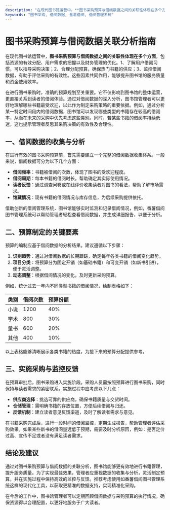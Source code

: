 ```yaml
---
description: "在现代图书馆运营中，**图书采购预算与借阅数据之间的关联性体现在多个方面**，包括资源的有效分配、用户需求的把握以及财务管理的优化。1、了解用户借阅习惯，可以指导采购决策；2、合理分配预算，确保热门书籍的供应；3、监控借阅数据，有助于评估采购的有效性。这些因素共同作用，能够提升图书馆的服务质量和资金使用效率。"
keywords: "图书采购, 借阅数据, 番薯借阅, 借阅管理系统"
---
```

# 图书采购预算与借阅数据关联分析指南

在现代图书馆运营中，**图书采购预算与借阅数据之间的关联性体现在多个方面**，包括资源的有效分配、用户需求的把握以及财务管理的优化。1、了解用户借阅习惯，可以指导采购决策；2、合理分配预算，确保热门书籍的供应；3、监控借阅数据，有助于评估采购的有效性。这些因素共同作用，能够提升图书馆的服务质量和资金使用效率。

在进行图书采购时，准确的预算规划至关重要。它不仅影响到图书馆的整体运营，更直接关系到读者的借阅体验。通过对借阅数据的深入分析，图书馆管理者可以更好地理解哪些书籍最受欢迎，以此作为制定采购策略的重要依据。例如，通过分析某一特定时间段内的借阅数据，图书馆可以发现哪些类型的书籍存在较高的借阅率，从而在未来的采购中优先考虑这些类别。同时，若某些书籍的借阅率持续低迷，这也提示管理者反思其采购决策的有效性及合理性。

## **一、借阅数据的收集与分析**

在进行有效的图书采购预算前，首先需要建立一个完整的借阅数据收集体系。一般来说，借阅数据可分为以下几个方面：

- **借阅频率**：书籍被借阅的次数，体现了图书的受欢迎程度。
- **借阅周期**：每本书籍的借阅时长，帮助确定其实际使用情况。
- **读者反馈**：通过调查问卷或在线评价收集读者对图书的看法，帮助了解市场需求。
- **馆藏情况**：现有书籍的借阅情况与库存信息，为后续采购提供依托。

借助创新的借阅管理系统，图书馆能够实时监测和记录借阅情况，例如，番薯借阅图书管理系统可以帮助管理者轻松查看借阅数据，并生成详细报告，以便于分析。

## **二、预算制定的关键要素**

预算的编制应基于借阅数据的分析结果。建议遵循以下步骤：

1. **识别趋势**：通过对借阅数据的长期跟踪，确定每年各类书籍的借阅变化趋势。
2. **项目分类**：将预算分为固定开销（如基础书籍）和可变开销（如新书引进），便于灵活调整。
3. **动态调整**：根据借阅情况的变化，及时更新采购预算。

例如，统计过去一年内不同类型书籍的借阅情况，绘制表格如下：

| 类别   | 借阅次数 | 预算份额 |
|--------|----------|----------|
| 小说   | 1200     | 40%      |
| 学术   | 800      | 30%      |
| 童书   | 600      | 20%      |
| 其他   | 400      | 10%      |

以上表格能够清晰展示各类书籍的热度，为接下来的预算分配提供参考。

## **三、实施采购与监控反馈**

在预算审批后，图书采购进入实施阶段。采购人员需按照预算进行图书采购，同时保持与读者需求的紧密联系。实施过程中应考虑以下几点：

- **供应商选择**：挑选可靠的供应商，确保书籍质量与交货时间。
- **仓储管理**：需明确书籍的存放位置，方便后续借阅与归还。
- **反馈机制**：建立读者意见反馈渠道，及时了解读者需求与意见。

在书籍采购完成后，进行一段时间的借阅监控，定期生成报告，帮助管理者评估采购效果。如果某些新书的借阅量远低于预期，需要及时分析原因，例如：是否定价过高、宣传不足或者没有满足读者需求。

## **结论及建议**

通过对图书采购预算与借阅数据的关联分析，图书馆能够更有效地进行书籍管理，提升服务质量。为了实现最佳效果，管理者应重视数据的收集与分析，灵活制定预算，并在实施过程中保持高效的监控与反馈。推荐考虑使用如番薯借阅图书管理系统这样的现代化工具，以获取更精准的数据支持，实现精准化采购。

在今后的工作中，图书馆管理者可以定期回顾借阅数据与采购预算的执行情况，确保资源得以合理配置，以更好地服务于广大读者。
